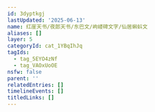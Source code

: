 ```yaml
---
id: 3dyptkgj
lastUpdated: '2025-06-13'
name: 红崖天书/夜郎天书/东巴文/岣嵝碑文字/仙居蝌蚪文
aliases: []
layer: 5
categoryId: cat_1YBqIhJq
tagIds:
  - tag_5EYO4zNf
  - tag_VAOxUoOE
nsfw: false
parent: ''
relatedEntries: []
timelineEvents: []
titledLinks: []
---
```


